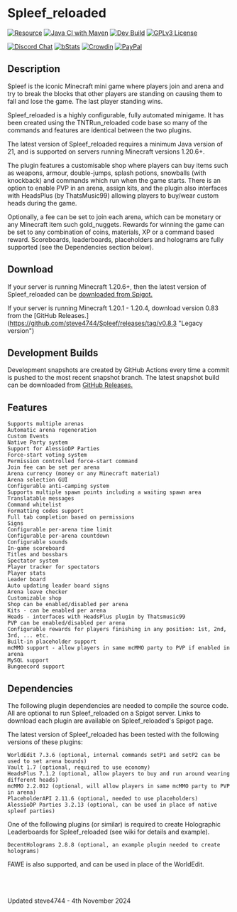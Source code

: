 # Spleef_reloaded

[![Resource](https://img.shields.io/badge/SpigotMC-Resource-orange.svg)](https://www.spigotmc.org/resources/spleef_reloaded-spleef-for-1-13-1-20.53359/)
[![Java CI with Maven](https://github.com/steve4744/Spleef/workflows/Java%20CI%20with%20Maven/badge.svg)](https://github.com/steve4744/Spleef/actions?query=workflow%3A%22Java+CI+with+Maven%22)
[![Dev Build](https://img.shields.io/badge/Dev%20Build-Latest-orange?logo=github-actions)](https://github.com/steve4744/Spleef/releases)
[![GPLv3 License](https://img.shields.io/badge/License-GPL%20v3-yellow.svg)](https://opensource.org/licenses/)


[![Discord Chat](https://img.shields.io/discord/308323056592486420?logo=discord)](https://discord.gg/wFYSAS4)
[![bStats](https://img.shields.io/badge/statistics-bstats-brightgreen.svg)](https://bstats.org/plugin/bukkit/Spleef_reloaded)
[![Crowdin](https://badges.crowdin.net/spleefreloaded/localized.svg)](https://crowdin.com/project/spleefreloaded)
[![PayPal](https://img.shields.io/badge/paypal-donate-yellow?logo=paypal)](https://www.paypal.com/paypalme/steve4744)


## Description

Spleef is the iconic Minecraft mini game where players join and arena and try to break the blocks that other players are standing on causing them to fall and lose the game. The last player standing wins.

Spleef_reloaded is a highly configurable, fully automated minigame. It has been created using the TNTRun_reloaded code base so many of the commands and features are identical between the two plugins.

The latest version of Spleef_reloaded requires a minimum Java version of 21, and is supported on servers running Minecraft versions 1.20.6+.

The plugin features a customisable shop where players can buy items such as weapons, armour, double-jumps, splash potions, snowballs (with knockback) and commands which run when the game starts. There is an option to enable PVP in an arena, assign kits, and the plugin also interfaces with HeadsPlus (by ThatsMusic99) allowing players to buy/wear custom heads during the game.

Optionally, a fee can be set to join each arena, which can be monetary or any Minecraft item such gold_nuggets. Rewards for winning the game can be set to any combination of coins, materials, XP or a command based reward. Scoreboards, leaderboards, placeholders and holograms are fully supported (see the Dependencies section below).


## Download

If your server is running Minecraft 1.20.6+, then the latest version of Spleef\_reloaded can be [downloaded from Spigot.](https://www.spigotmc.org/resources/spleef_reloaded.118673/ "Spleef_reloaded")

If your server is running Minecraft 1.20.1 - 1.20.4, download version 0.83 from the [GitHub Releases.]
(https://github.com/steve4744/Spleef/releases/tag/v0.8.3 "Legacy version")


## Development Builds

Development snapshots are created by GitHub Actions every time a commit is pushed to the most recent snapshot branch. The latest snapshot build can be downloaded from [GitHub Releases.](https://github.com/steve4744/Spleef/releases "Releases")


## Features

    Supports multiple arenas
    Automatic arena regeneration
    Custom Events
    Native Party system
    Support for AlessioDP Parties
    Force-start voting system
    Permission controlled force-start command
    Join fee can be set per arena
    Arena currency (money or any Minecraft material)
    Arena selection GUI
    Configurable anti-camping system
    Supports multiple spawn points including a waiting spawn area
    Translatable messages
    Command whitelist
    Formatting codes support
    Full tab completion based on permissions
    Signs
    Configurable per-arena time limit
    Configurable per-arena countdown
    Configurable sounds
    In-game scoreboard
    Titles and bossbars
    Spectator system
    Player tracker for spectators
    Player stats
    Leader board
    Auto updating leader board signs
    Arena leave checker
    Customizable shop
    Shop can be enabled/disabled per arena
    Kits - can be enabled per arena
    Heads - interfaces with HeadsPlus plugin by Thatsmusic99
    PVP can be enabled/disabled per arena
    Configurable rewards for players finishing in any position: 1st, 2nd, 3rd, ... etc.
    Built-in placeholder support
    mcMMO support - allow players in same mcMMO party to PVP if enabled in arena
    MySQL support
    Bungeecord support


## Dependencies

The following plugin dependencies are needed to compile the source code. All are optional to run Spleef_reloaded on a Spigot server.
Links to download each plugin are available on Spleef_reloaded's Spigot page.

The latest version of Spleef_reloaded has been tested with the following versions of these plugins:

    WorldEdit 7.3.6 (optional, internal commands setP1 and setP2 can be used to set arena bounds)
    Vault 1.7 (optional, required to use economy)
    HeadsPlus 7.1.2 (optional, allow players to buy and run around wearing different heads)
    mcMMO 2.2.012 (optional, will allow players in same mcMMO party to PVP in arena)
    PlaceholderAPI 2.11.6 (optional, needed to use placeholders)
    AlessioDP Parties 3.2.13 (optional, can be used in place of native spleef parties)
    
One of the following plugins (or similar) is required to create Holographic Leaderboards for Spleef_reloaded (see wiki for details and example).
    
    DecentHolograms 2.8.8 (optional, an example plugin needed to create holograms)

FAWE is also supported, and can be used in place of the WorldEdit.


<br />
<br />
<br />
Updated steve4744 - 4th November 2024
